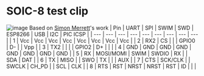 # SOIC-8 test clip
![image](https://user-images.githubusercontent.com/45313904/171992125-9104fd70-3131-49ef-a711-b0801f5d5dc5.png)
Based on [Simon Merrett](https://github.com/SimonMerrett/SOICbite)'s work
| Pin | UART | SPI       | SWIM | SWD   | ESP8266 | USB | I2C | PIC ICSP |
| --- | ---  | ---       | ---  | ---   | ---     | --- | --- | ---      |
| 1   | Vcc  | Vcc       | Vcc  | Vcc   | Vcc     | Vcc | Vcc | Vcc      |
| 2   | RX2  | CS        |      |       | GPIO0   | D-  |     | Vpp      |
| 3   | TX2  |           |      |       | GPIO2   | D+  |     |          |
| 4   | GND  | GND       | GND  | GND   | GND     | GND | GND | GND      |
| 5   | RX   | MOSI/MOMI | SWIM | SWDIO | RX      |     | SDA | DAT      |
| 6   | TX   | MISO      |      | SWO   | TX      |     |     | AUX      |
| 7   | CTS  | SCK/CLK   |      | SWCLK | CH_PD   |     | SCL | CLK      |
| 8   | RTS  | RST       | NRST | NRST  | RST     | ID  |     |          |
